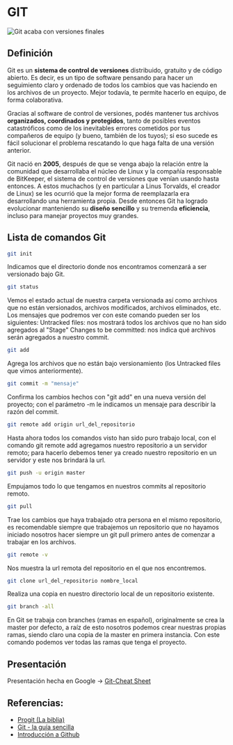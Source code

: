 # GIT

![Git acaba con versiones finales](../assets/git/git.png)

## Definición
Git es un **sistema de control de versiones** distribuido, gratuito y de código abierto. Es decir, es un tipo de software pensando para hacer un seguimiento claro y ordenado de todos los cambios que vas haciendo en los archivos de un proyecto. Mejor todavía, te permite hacerlo en equipo, de forma colaborativa.

Gracias al software de control de versiones, podés mantener tus archivos **organizados, coordinados y protegidos**, tanto de posibles eventos catastróficos como de los inevitables errores cometidos por tus compañeros de equipo (y bueno, también de los tuyos); si eso sucede es fácil solucionar el problema rescatando lo que haga falta de una versión anterior.

Git nació en **2005**, después de que se venga abajo la relación entre la comunidad que desarrollaba el núcleo de Linux y la compañía responsable de BitKeeper, el sistema de control de versiones que venían usando hasta entonces. A estos muchachos (y en particular a Linus Torvalds, el creador de Linux) se les ocurrió que la mejor forma de reemplazarla era desarrollando una herramienta propia. Desde entonces Git ha logrado evolucionar manteniendo su **diseño sencillo** y su tremenda **eficiencia**, incluso para manejar proyectos muy grandes.

## Lista de comandos Git

```bash
git init
```
Indicamos que el directorio donde nos encontramos comenzará a ser versionado bajo Git.

```bash
git status
```

Vemos el estado actual de nuestra carpeta versionada así como archivos que no están versionados, archivos modificados, archivos eliminados, etc. Los mensajes que podremos ver con este comando pueden ser los siguientes: 
Untracked files: nos mostrará todos los archivos que no han sido agregados al "Stage"
Changes to be committed: nos indica qué archivos serán agregados a nuestro commit.

```bash
git add
```

Agrega los archivos que no están bajo versionamiento (los Untracked files que vimos anteriormente).

```bash
git commit -m "mensaje"
```

Confirma los cambios hechos con "git add" en una nueva versión del proyecto; con el parámetro -m le indicamos un mensaje para describir la razón del commit.

```bash
git remote add origin url_del_repositorio
```

Hasta ahora todos los comandos visto han sido puro trabajo local, con el comando git remote add agregamos nuestro repositorio a un servidor remoto; para hacerlo debemos tener ya creado nuestro repositorio en un servidor y este nos brindará la url.

```bash
git push -u origin master
```

Empujamos todo lo que tengamos en nuestros commits al repositorio remoto.

```bash
git pull
```

Trae los cambios que haya trabajado otra persona en el mismo repositorio, es recomendable siempre que trabajemos un repositorio que no hayamos iniciado nosotros hacer siempre un git pull primero antes de comenzar a trabajar en los archivos.

```bash
git remote -v
```

Nos muestra la url remota del repositorio en el que nos encontremos.

```bash
git clone url_del_repositorio nombre_local
```

Realiza una copia en nuestro directorio local de un repositorio existente.

```bash
git branch -all
```

En Git se trabaja con branches (ramas en español), originalmente se crea la master por defecto, a raíz de esto nosotros podemos crear nuestras propias ramas, siendo claro una copia de la master en primera instancia. Con este comando podemos ver todas las ramas que tenga el proyecto.

## Presentación

Presentación hecha en Google -> [Git-Cheat Sheet](../assets/git/ppt/git-cheatSheet.pdf)

## Referencias:

* [Progit (La biblia)](https://git-scm.com/book/es/v1)
* [Git - la guía sencilla](http://rogerdudler.github.io/git-guide/index.es.html)  
* [Introducción a Github](http://www.cristalab.com/tutoriales/introduccion-a-github-en-linux-ubuntu-c106086l)